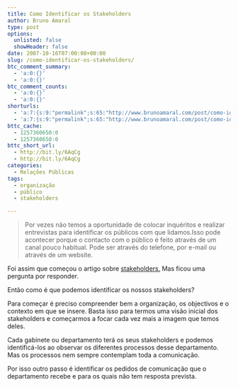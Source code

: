 ```yaml
---
title: Como Identificar os Stakeholders
author: Bruno Amaral
type: post
options:
  unlisted: false
  showHeader: false
date: 2007-10-16T07:00:00+00:00
slug: /como-identificar-os-stakeholders/
btc_comment_summary:
  - 'a:0:{}'
  - 'a:0:{}'
btc_comment_counts:
  - 'a:0:{}'
  - 'a:0:{}'
shorturls:
  - 'a:7:{s:9:"permalink";s:65:"http://www.brunoamaral.com/post/como-identificar-os-stakeholders/";s:7:"tinyurl";s:25:"http://tinyurl.com/6njcop";s:4:"isgd";s:17:"http://is.gd/pFuY";s:5:"bitly";s:19:"http://bit.ly/kW0wM";s:5:"snipr";s:22:"http://snipr.com/euzza";s:5:"snurl";s:22:"http://snurl.com/euzza";s:7:"snipurl";s:24:"http://snipurl.com/euzza";}'
  - 'a:7:{s:9:"permalink";s:65:"http://www.brunoamaral.com/post/como-identificar-os-stakeholders/";s:7:"tinyurl";s:25:"http://tinyurl.com/6njcop";s:4:"isgd";s:17:"http://is.gd/pFuY";s:5:"bitly";s:19:"http://bit.ly/kW0wM";s:5:"snipr";s:22:"http://snipr.com/euzza";s:5:"snurl";s:22:"http://snurl.com/euzza";s:7:"snipurl";s:24:"http://snipurl.com/euzza";}'
bttc_cache:
  - 1257360650:0
  - 1257360650:0
bttc_short_url:
  - http://bit.ly/6AqCg
  - http://bit.ly/6AqCg
categories:
  - Relações Públicas
tags:
  - organização
  - público
  - stakeholders

---
```

<blockquote cite="Relações">
  <p>
    Por vezes não temos a oportunidade de colocar inquéritos e realizar entrevistas para identificar os públicos com que lidamos.Isso pode acontecer porque o contacto com o público é feito através de um canal pouco habitual. Pode ser através do telefone, por e-mail ou através de um website.
  </p>
</blockquote>

Foi assim que começou o artigo sobre [stakeholders.][1] Mas ficou uma pergunta por responder.

Então como é que podemos identificar os nossos stakeholders?

Para começar é preciso compreender bem a organização, os objectivos e o contexto em que se insere. Basta isso para termos uma visão inicial dos stakeholders e começarmos a focar cada vez mais a imagem que temos deles.

Cada gabinete ou departamento terá os seus stakeholders e podemos identificá-los ao observar os diferentes processos desse departamento. Mas os processos nem sempre contemplam toda a comunicação.

Por isso outro passo é identificar os pedidos de comunicação que o departamento recebe e para os quais não tem resposta prevista.

 [1]: http://www.brunoamaral.com/post/stakeholders-e-relacoes-publicas/
